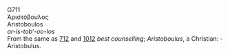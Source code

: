 <body>
  <p>G711<br>  Ἀριστόβουλος  <br> Aristoboulos  <br><i>ar-is-tob‘-oo-los </i><br>From the same as <a href="g0712.htm">712</a> and <a href="g1012.htm">1012</a>  <i>best</i> <i>counselling</i>; <i>Aristoboulus</i>, a Christian: - Aristobulus.<br></p>
 </body>